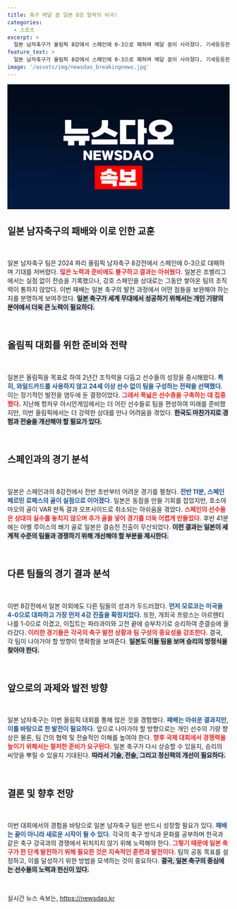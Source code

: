 ```yaml
---
title: 축구 메달 꿈 일본 8강 탈락의 비극!
categories:
  - 스포츠
excerpt: >
  일본 남자축구가 올림픽 8강에서 스페인에 0-3으로 패하며 메달 꿈이 사라졌다. 기세등등한 조별리그를 마친 일본, 과연 그들의 실패 원인은? 클릭해서 자세한 내용을 확인하세요!
feature_text: >
  일본 남자축구가 올림픽 8강에서 스페인에 0-3으로 패하며 메달 꿈이 사라졌다. 기세등등한 조별리그를 마친 일본, 과연 그들의 실패 원인은? 클릭해서 자세한 내용을 확인하세요!
image: '/assets/img/newsdao_breakingnews.jpg'
---
```


<p><img src="/assets/img/newsdao_breakingnews.jpg" alt="ranknews 속보" /></p>

<h2 data-ke-size="size26">일본 남자축구의 패배와 이로 인한 교훈</h2>

<p data-ke-size="size16">&nbsp;</p>

<p>일본 남자축구 팀은 2024 파리 올림픽 남자축구 8강전에서 스페인에 0-3으로 대패하며 기대를 저버렸다. <b><span style="color: #ee2323;">많은 노력과 준비에도 불구하고 결과는 아쉬웠다.</span></b> 일본은 조별리그에서는 실점 없이 전승을 기록했으나, 강호 스페인을 상대로는 그동안 쌓아온 팀의 조직력이 통하지 않았다. 이번 패배는 일본 축구의 발전 과정에서 어떤 점들을 보완해야 하는지를 분명하게 보여주었다. <b><span style="background-color: #21538527;">일본 축구가 세계 무대에서 성공하기 위해서는 개인 기량의 분야에서 더욱 큰 노력이 필요하다.</span></b>  </p>

<p data-ke-size="size16">&nbsp;</p>

<h2 data-ke-size="size26">올림픽 대회를 위한 준비와 전략</h2>

<p data-ke-size="size16">&nbsp;</p>

<p>일본은 올림픽을 목표로 하여 2년간 조직력을 다듬고 선수들의 성장을 중시해왔다. <b><span style="color: #1a5490;">특히, 와일드카드를 사용하지 않고 24세 이상 선수 없이 팀을 구성하는 전략을 선택했다.</span></b> 이는 장기적인 발전을 염두에 둔 결정이었다. <b><span style="color: #ee2323;">그래서 폭넓은 선수층을 구축하는 데 집중했다.</span></b> 지난해 항저우 아시안게임에서는 더 어린 선수들로 팀을 편성하여 미래를 준비했지만, 이번 올림픽에서는 더 강력한 상대를 만나 어려움을 겪었다. <b><span style="background-color: #21538527;">한국도 마찬가지로 경험과 전술을 개선해야 할 필요가 있다.</span></b></p>

<p data-ke-size="size16">&nbsp;</p>

<h2 data-ke-size="size26">스페인과의 경기 분석</h2>

<p data-ke-size="size16">&nbsp;</p>

<p>일본은 스페인과의 8강전에서 전반 초반부터 어려운 경기를 펼쳤다. <b><span style="color: #1a5490;">전반 11분, 스페인 페르민 로페스의 골이 실점으로 이어졌다.</span></b> 일본은 동점을 만들 기회를 잡았지만, 호소야 마오의 골이 VAR 판독 결과 오프사이드로 취소되는 아쉬움을 겪었다. <b><span style="color: #ee2323;">스페인의 선수들은 상대의 실수를 놓치지 않으며 추가 골을 넣어 경기를 더욱 어렵게 만들었다.</span></b> 후반 41분에는 아벨 루이스의 쐐기 골로 일본은 결승전 진출이 무산되었다. <b><span style="background-color: #21538527;">이런 결과는 일본이 세계적 수준의 팀들과 경쟁하기 위해 개선해야 할 부분을 제시한다.</span></b></p>

<p data-ke-size="size16">&nbsp;</p>

<h2 data-ke-size="size26">다른 팀들의 경기 결과 분석</h2>

<p data-ke-size="size16">&nbsp;</p>

<p>이번 8강전에서 일본 이외에도 다른 팀들의 성과가 두드러졌다. <b><span style="color: #1a5490;">먼저 모로코는 미국을 4-0으로 대파하고 가장 먼저 4강 진출을 확정지었다.</span></b> 또한, 개최국 프랑스는 아르헨티나를 1-0으로 이겼고, 이집트는 파라과이와 고전 끝에 승부차기로 승리하여 준결승에 올라갔다. <b><span style="color: #ee2323;">이러한 경기들은 각국의 축구 발전 상황과 팀 구성의 중요성을 강조한다.</span></b> 결국, 각 팀이 나아가야 할 방향이 명확함을 보여준다. <b><span style="background-color: #21538527;">일본도 이들 팀을 보며 승리의 방정식을 찾아야 한다.</span></b></p>

<p data-ke-size="size16">&nbsp;</p>

<h2 data-ke-size="size26">앞으로의 과제와 발전 방향</h2>

<p data-ke-size="size16">&nbsp;</p>

<p>일본 남자축구는 이번 올림픽 대회를 통해 많은 것을 경험했다. <b><span style="color: #1a5490;">패배는 아쉬운 결과지만, 이를 바탕으로 한 발전이 필요하다.</span></b> 앞으로 나아가야 할 방향으로는 개인 선수의 기량 향상은 물론, 팀 간의 협력 및 전술적인 이해를 높여야 한다. <b><span style="color: #ee2323;">향후 국제 대회에서 경쟁력을 높이기 위해서는 철저한 준비가 요구된다.</span></b> 일본 축구가 다시 상승할 수 있을지, 승리의 씨앗을 뿌릴 수 있을지 기대된다. <b><span style="background-color: #21538527;">따라서 기술, 전술, 그리고 정신력의 개선이 필요하다.</span></b></p>

<p data-ke-size="size16">&nbsp;</p>

<h2 data-ke-size="size26">결론 및 향후 전망</h2>

<p data-ke-size="size16">&nbsp;</p>

<p>이번 대회에서의 경험을 바탕으로 일본 남자축구 팀은 반드시 성장할 필요가 있다. <b><span style="color: #1a5490;">패배는 끝이 아니라 새로운 시작이 될 수 있다.</span></b> 각국의 축구 방식과 문화를 공부하며 한국과 같은 축구 강국과의 경쟁에서 뒤처지지 않기 위해 노력해야 한다. <b><span style="color: #ee2323;">그렇기 때문에 일본 축구가 한 단계 발전하기 위해 필요한 것은 지속적인 훈련과 발전이다.</span></b> 팀의 공동 목표를 설정하고, 이를 달성하기 위한 방법을 모색하는 것이 중요하다. <b><span style="background-color: #21538527;">결국, 일본 축구의 중심에는 선수들의 노력과 헌신이 있다.</span></b></p>

<p data-ke-size="size16">&nbsp;</p>
실시간 뉴스 속보는, <a href="https://newsdao.kr" rel="dofollow">https://newsdao.kr</a>


